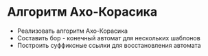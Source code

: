 # Алгоритм Ахо-Корасика

- Реализовать алгоритм Ахо-Корасика
- Составить бор - конечный автомат для нескольких шаблонов
- Построить суффиксные ссылки для восстановления автомата
